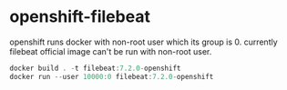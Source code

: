 # openshift-filebeat

openshift runs docker with non-root user which its group is 0.
currently filebeat official image can't be run with non-root user.


```js
docker build . -t filebeat:7.2.0-openshift
docker run --user 10000:0 filebeat:7.2.0-openshift
```
